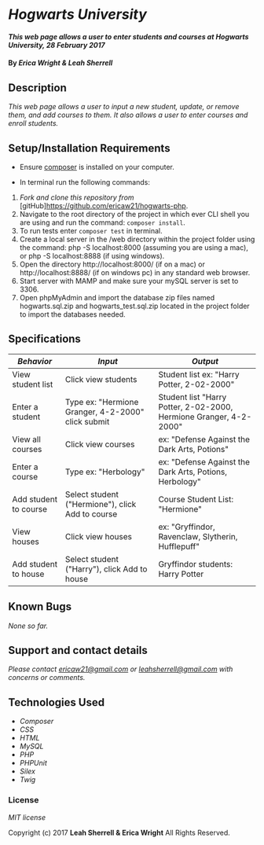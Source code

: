 # _Hogwarts University_

#### _This web page allows a user to enter students and courses at Hogwarts University, 28 February 2017_

#### By _**Erica Wright & Leah Sherrell**_

## Description

_This web page allows a user to input a new student, update, or remove them, and add courses to them. It also allows a user to enter courses and enroll students._

## Setup/Installation Requirements

* Ensure [composer](https://getcomposer.org/) is installed on your computer.

* In terminal run the following commands:

1. _Fork and clone this repository from_ [gitHub]https://github.com/ericaw21/hogwarts-php.
2. Navigate to the root directory of the project in which ever CLI shell you are using and run the command: `composer install`.
3. To run tests enter `composer test` in terminal.
4. Create a local server in the /web directory within the project folder using the command: php -S localhost:8000 (assuming you are using a mac), or php -S localhost:8888 (if using windows).
5. Open the directory http://localhost:8000/ (if on a mac) or http://localhost:8888/ (if on windows pc) in any standard web browser.
6. Start server with MAMP and make sure your mySQL server is set to 3306.
7. Open phpMyAdmin and import the database zip files named hogwarts.sql.zip and hogwarts_test.sql.zip located in the project folder to import the databases needed.

## Specifications

|    *Behavior*   |    *Input*    |     *Output*    |
|-----------------|---------------|-----------------|
|View student list|Click view students|Student list ex: "Harry Potter, 2-02-2000"|
|Enter a student|Type ex: "Hermione Granger, 4-2-2000" click submit|Student list "Harry Potter, 2-02-2000, Hermione Granger, 4-2-2000"|
|View all courses|Click view courses|ex: "Defense Against the Dark Arts, Potions"|
|Enter a course|Type ex: "Herbology"|ex: "Defense Against the Dark Arts, Potions, Herbology"|
|Add student to course|Select student ("Hermione"), click Add to course|Course Student List: "Hermione"|
|View houses|Click view houses|ex: "Gryffindor, Ravenclaw, Slytherin, Hufflepuff"|
|Add student to house|Select student ("Harry"), click Add to house|Gryffindor students: Harry Potter|


## Known Bugs

_None so far._

## Support and contact details

_Please contact ericaw21@gmail.com or leahsherrell@gmail.com with concerns or comments._

## Technologies Used

* _Composer_
* _CSS_
* _HTML_
* _MySQL_
* _PHP_
* _PHPUnit_
* _Silex_
* _Twig_

### License

*MIT license*

Copyright (c) 2017 **Leah Sherrell & Erica Wright** All Rights Reserved.
